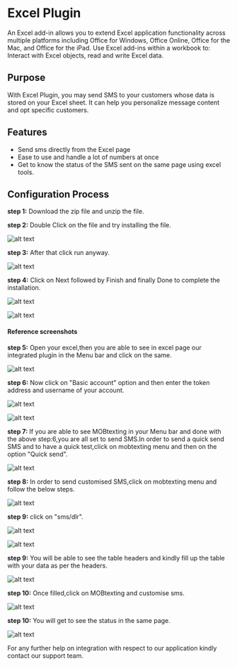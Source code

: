# Excel Plugin

An Excel add-in allows you to extend Excel application functionality across multiple platforms including Office for Windows, Office Online, Office for the Mac, and Office for the iPad. Use Excel add-ins within a workbook to: Interact with Excel objects, read and write Excel data.

## Purpose

With Excel Plugin, you may send SMS to your customers whose data is stored on your Excel sheet. It can help you personalize message content and opt specific customers.

## Features

* Send sms directly from the Excel page
* Ease to use and handle a lot of numbers at once
* Get to know the status of the SMS sent on the same page using excel tools.

## Configuration Process

**step 1:** Download the zip file and unzip the file.

**step 2:** Double Click on the file and try installing the file.

![alt text](/images/docimages/excel.png)

**step 3:** After that click run anyway.

![alt text](/images/docimages/excel1.png)

**step 4:** Click on Next followed by Finish and finally Done to complete the installation.

![alt text](/images/docimages/excel2.png)

![alt text](/images/docimages/excel3.png)

#### Reference screenshots

**step 5:** Open your excel,then you are able to see in excel page our integrated plugin in the Menu bar and click on the same.

![alt text](/images/docimages/excel4.png)

**step 6:** Now click on "Basic account" option and then enter the token address and username of your account.

![alt text](/images/docimages/excel11.png)

![alt text](/images/docimages/excel12.png)


**step 7:** If you are able to see MOBtexting in your Menu bar and done with the above step:6,you are all set to send SMS.In order to send a quick send SMS and to have a quick test,click on mobtexting menu and then on the option "Quick send".

![alt text](/images/docimages/excel5.png)

**step 8:** In order to send customised SMS,click on mobtexting menu and follow the below steps.

![alt text](/images/docimages/excel6.png)

**step 9:** click on "sms/dlr".

![alt text](/images/docimages/excel7.png)

![alt text](/images/docimages/excel8.png)

**step 9:** You will be able to see the table headers and kindly fill up the table with your data as per the headers.

![alt text](/images/docimages/excel9.png)

**step 10:** Once filled,click on MOBtexting and customise sms.

![alt text](/images/docimages/excel10.png)

**step 10:** You will get to see the status in the same page.

![alt text](/images/docimages/excel13.png)

For any further help on integration with respect to our application kindly contact our support team.


    